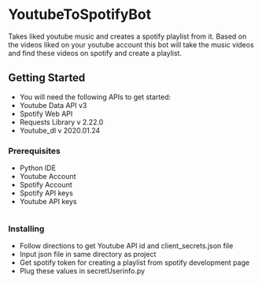 # YoutubeToSpotifyBot
Takes liked youtube music and creates a spotify playlist from it.
Based on the videos liked on your youtube account this bot will take the music videos and find these videos on spotify and create a playlist.

## Getting Started

* You will need the following APIs to get started:
* Youtube Data API v3
* Spotify Web API
* Requests Library v 2.22.0
* Youtube_dl v 2020.01.24


### Prerequisites

* Python IDE
* Youtube Account
* Spotify Account
* Spotify API keys
* Youtube API keys

```

```

### Installing

* Follow directions to get Youtube API id and client_secrets.json file
* Input json file in same directory as project
* Get spotify token for creating a playlist from spotify development page
* Plug these values in secretUserinfo.py 

```
